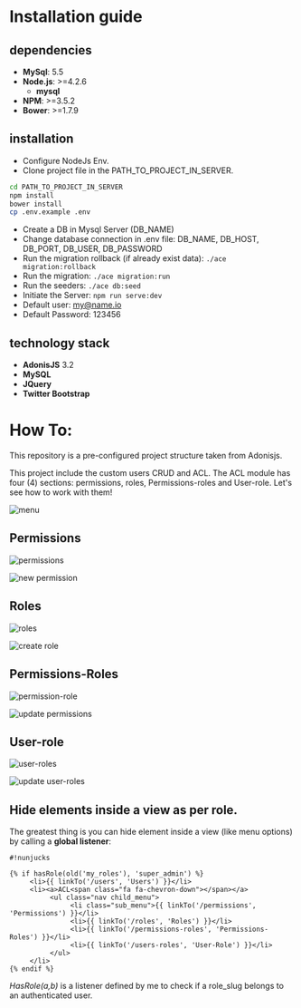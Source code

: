 # Installation guide #

## dependencies ##
- **MySql**: 5.5
- **Node.js**: >=4.2.6
	- **mysql**
- **NPM**: >=3.5.2
- **Bower**: >=1.7.9

## installation ##

- Configure NodeJs Env.
- Clone project file in the PATH_TO_PROJECT_IN_SERVER.

```bash
cd PATH_TO_PROJECT_IN_SERVER
npm install
bower install
cp .env.example .env
```

- Create a DB in Mysql Server (DB_NAME)
- Change database connection in .env file: DB_NAME, DB_HOST, DB_PORT, DB_USER, DB_PASSWORD
- Run the migration rollback (if already exist data): ```./ace migration:rollback```
- Run the migration: ```./ace migration:run```
- Run the seeders: ```./ace db:seed```
- Initiate the Server: ```npm run serve:dev```
- Default user: my@name.io
- Default Password: 123456


## technology stack ##
- **AdonisJS** 3.2
- **MySQL**
- **JQuery**
- **Twitter Bootstrap**


# How To:

This repository is a pre-configured project structure taken from Adonisjs.

This project include the custom users CRUD and ACL. The ACL module has four (4) sections: permissions, roles, Permissions-roles and User-role. Let's see how to work with them!

![menu](https://cloud.githubusercontent.com/assets/5767551/25599052/38536280-2ea7-11e7-836a-075345b7126a.png)


## Permissions
![permissions](https://cloud.githubusercontent.com/assets/5767551/25599081/6a5cc226-2ea7-11e7-99f0-ec0572313a3c.png)

![new permission](https://cloud.githubusercontent.com/assets/5767551/25599089/79dd428e-2ea7-11e7-8607-b18812fc506f.png)


## Roles
![roles](https://cloud.githubusercontent.com/assets/5767551/25599115/95206e72-2ea7-11e7-82a6-225c695f9a1f.png)

![create role](https://cloud.githubusercontent.com/assets/5767551/25599119/9c725cbc-2ea7-11e7-804e-b98659736770.png)


## Permissions-Roles
![permission-role](https://cloud.githubusercontent.com/assets/5767551/25599136/bc0ee39c-2ea7-11e7-83a6-aeba07b20f8f.png)

![update permissions](https://cloud.githubusercontent.com/assets/5767551/25599143/d05bbaf0-2ea7-11e7-8589-1e7ec458b382.png)


## User-role
![user-roles](https://cloud.githubusercontent.com/assets/5767551/25599151/e09d9abe-2ea7-11e7-97ea-7111950984cb.png)

![update user-roles](https://cloud.githubusercontent.com/assets/5767551/25599159/ed8ea5c4-2ea7-11e7-912d-b0bceb1fd95a.png)


## Hide elements inside a view as per role.

The greatest thing is you can hide element inside a view (like menu options) by calling a **global listener**:

```
#!nunjucks

{% if hasRole(old('my_roles'), 'super_admin') %}
     <li>{{ linkTo('/users', 'Users') }}</li>
     <li><a>ACL<span class="fa fa-chevron-down"></span></a>
          <ul class="nav child_menu">
               <li class="sub_menu">{{ linkTo('/permissions', 'Permissions') }}</li>
               <li>{{ linkTo('/roles', 'Roles') }}</li>
               <li>{{ linkTo('/permissions-roles', 'Permissions-Roles') }}</li>
               <li>{{ linkTo('/users-roles', 'User-Role') }}</li>
          </ul>
     </li>              
{% endif %}
```

*HasRole(a,b)* is a listener defined by me to check if a role_slug belongs to an authenticated user.
